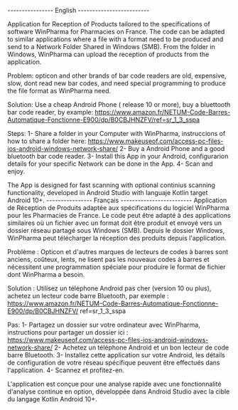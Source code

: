 ---------------- English -------------------------

Application for Reception of Products tailored to the specifications of software WinPharma for Pharmacies on France. The code can be adapted to similar applications where a file with a format need to be produced and send to a Network Folder Shared in Windows (SMB).  From the folder in Windows, WinPharma can upload the reception of products from the application.

Problem: opticon and other brands of bar code readers are old, expensive, slow, dont read new bar codes, and need special programming to produce the file format as WinPharma need.

Solution: Use a cheap Android Phone ( release 10 or more), buy a bluettooth bar code reader, by example: https://www.amazon.fr/NETUM-Code-Barres-Automatique-Fonctionne-E900/dp/B0CBJHNZFV/ref=sr_1_3_sspa

Steps:
1- Share a folder in your Computer with WinPharma, instruccions of how to share a folder here: https://www.makeuseof.com/access-pc-files-ios-android-windows-network-share/
2- Buy a Android Phone and a good bluetooth bar code reader.
3- Install this App in your Android, configurarion details for your specific Network can be done in the App.
4- Scan and enjoy.

The App is designed for fast scanning with optional continius scanning functionality, developed in Android Studio with languaje Kotlin target Android 10+.
---------------- Français -------------------------
Application de Réception de Produits adaptée aux spécifications du logiciel WinPharma pour les Pharmacies de France. Le code peut être adapté à des applications similaires où un fichier avec un format doit être produit et envoyé vers un dossier réseau partagé sous Windows (SMB). Depuis le dossier Windows, WinPharma peut télécharger la réception des produits depuis l'application.

Problème : Opticon et d'autres marques de lecteurs de codes à barres sont anciens, coûteux, lents, ne lisent pas les nouveaux codes à barres et nécessitent une programmation spéciale pour produire le format de fichier dont WinPharma a besoin.

Solution : Utilisez un téléphone Android pas cher (version 10 ou plus), achetez un lecteur code barre Bluetooth, par exemple : https://www.amazon.fr/NETUM-Code-Barres-Automatique-Fonctionne-E900/dp/B0CBJHNZFV/ ref=sr_1_3_sspa

Pas:
1- Partagez un dossier sur votre ordinateur avec WinPharma, instructions pour partager un dossier ici : https://www.makeuseof.com/access-pc-files-ios-android-windows-network-share/
2- Achetez un téléphone Android et un bon lecteur de code barre Bluetooth.
3- Installez cette application sur votre Android, les détails de configuration de votre réseau spécifique peuvent être effectués dans l'application.
4- Scannez et profitez-en.

L'application est conçue pour une analyse rapide avec une fonctionnalité d'analyse continue en option, développée dans Android Studio avec la cible du langage Kotlin Android 10+.
